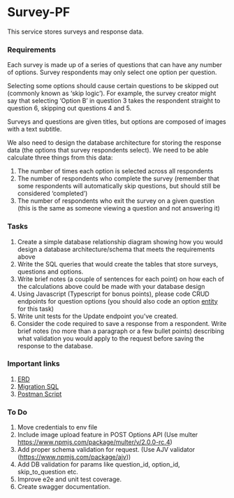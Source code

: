 # Survey-PF

This service stores surveys and response data.

### Requirements

Each survey is made up of a series of questions that can have any number of options. Survey respondents may only select one option per question.

Selecting some options should cause certain questions to be skipped out (commonly known as ‘skip logic’). For example, the survey creator might say that selecting ‘Option B’ in question 3 takes the respondent straight to question 6, skipping out questions 4 and 5.

Surveys and questions are given titles, but options are composed of images with a text subtitle.

We also need to design the database architecture for storing the response data (the options that survey respondents select). We need to be able calculate three things from this data:

1. The number of times each option is selected across all respondents
2. The number of respondents who complete the survey (remember that some respondents will automatically skip questions, but should still be considered ‘completed’)
3. The number of respondents who exit the survey on a given question (this is the same as someone viewing a question and not answering it)

### Tasks

1. Create a simple database relationship diagram showing how you would design a database architecture/schema that meets the requirements above
2. Write the SQL queries that would create the tables that store surveys, questions and options.
3. Write brief notes (a couple of sentences for each point) on how each of the calculations above could be made with your database design
4. Using Javascript (Typescript for bonus points), please code CRUD endpoints for question options (you should also code an option [entity](https://orkhan.gitbook.io/typeorm/docs/entities) for this task)
5. Write unit tests for the Update endpoint you’ve created.
6. Consider the code required to save a response from a respondent. Write brief notes (no more than a paragraph or a few bullet points) describing what validation you would apply to the request before saving the response to the database.

### Important links

1. [ERD](https://github.com/vineeth-gopinadhan/survey-pf/blob/master/docs/ERD/er_survey_db.png)
2. [Migration SQL](https://github.com/vineeth-gopinadhan/survey-pf/blob/master/migrations/sqls/20240331122012-survey-v1-initial-migration-up.sql)
3. [Postman Script](https://github.com/vineeth-gopinadhan/survey-pf/tree/master/docs/postman)


### To Do

1. Move credentials to env file
2. Include image upload feature in POST Options API (Use multer https://www.npmjs.com/package/multer/v/2.0.0-rc.4)
3. Add proper schema validation for request. (Use AJV validator (https://www.npmjs.com/package/ajv))
4. Add DB validation for params like question_id, option_id, skip_to_question etc.
5. Improve e2e and unit test coverage.
6. Create swagger documentation.
